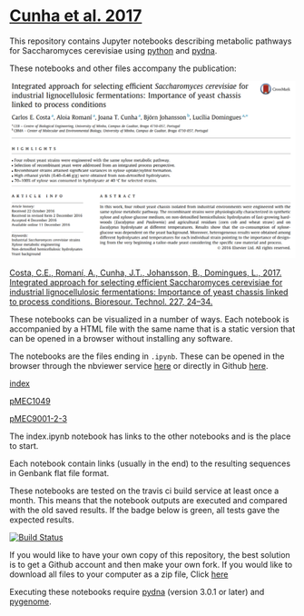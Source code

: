 # [Cunha et al. 2017](https://www.ncbi.nlm.nih.gov/pubmed/28013133)

This repository contains Jupyter notebooks describing metabolic pathways for Saccharomyces cerevisiae 
using [python](https://www.python.org/) and [pydna](https://github.com/BjornFJohansson/pydna). 

These notebooks and other files accompany the publication:

[![abstr](abstract.png)](http://www.sciencedirect.com/science/article/pii/S0960852416316674)
 
[Costa, C.E., Romaní, A., Cunha, J.T., Johansson, B., Domingues, L., 2017. Integrated approach for selecting efficient Saccharomyces cerevisiae for industrial lignocellulosic fermentations: Importance of yeast chassis linked to process conditions. Bioresour. Technol. 227, 24–34.](https://www.ncbi.nlm.nih.gov/pubmed/28013133)


These notebooks can be visualized in a number of ways. 
Each notebook is accompanied by a HTML file with the same name that is a static 
version that can be opened in a browser without installing any software.

The notebooks are the files ending in `.ipynb`. These can be opened in the browser through the nbviewer service 
[here](http://nbviewer.jupyter.org/github/MetabolicEngineeringGroupCBMA/Cunha_et_al_2017/blob/master/index.ipynb) 
or directly in Github [here](notebooks/index.ipynb).

[index](notebooks/index.ipynb)

[pMEC1049](notebooks/pMEC1049.ipynb)

[pMEC9001-2-3](notebooks/pMEC9001-2-3.ipynb)

The index.ipynb notebook has links to the other notebooks and is the place to start.

Each notebook contain links (usually in the end) to the resulting sequences in Genbank flat file format.

These notebooks are tested on the travis ci build service at least once a month.
This means that the notebook outputs are executed and compared with the old saved results.
If the badge below is green, all tests gave the expected results.

[![Build Status](https://travis-ci.org/MetabolicEngineeringGroupCBMA/Cunha_et_al_2017.svg?branch=master)](https://travis-ci.org/MetabolicEngineeringGroupCBMA/Cunha_et_al_2017)

If you would like to have your own copy of this repository, the best solution is to get a 
Github account and then make your own fork. If you would like to download all files to your 
computer as a zip file, Click [here](https://github.com/BjornFJohansson/Cunha_et_al_2017/archive/master.zip)

Executing these notebooks require [pydna](https://github.com/BjornFJohansson/pydna) (version 3.0.1 or later)
and [pygenome](https://github.com/BjornFJohansson/pygenome).



